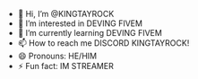 - 👋 Hi, I’m @KINGTAYROCK
- 👀 I’m interested in DEVING FIVEM
- 🌱 I’m currently learning  DEVING FIVEM
- 📫 How to reach me DISCORD KINGTAYROCK!
- 😄 Pronouns:  HE/HIM
- ⚡ Fun fact: IM STREAMER

<!---
KINGTAYROCK/KINGTAYROCK is a ✨ special ✨ repository because its `README.md` (this file) appears on your GitHub profile.
You can click the Preview link to take a look at your changes.
--->
